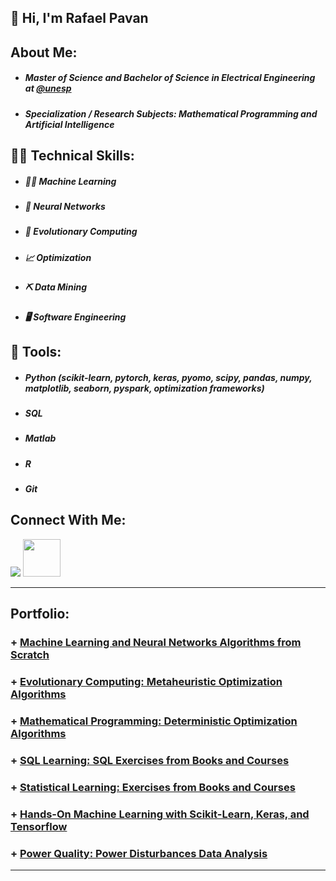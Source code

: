 <h2> 👋 Hi, I'm Rafael Pavan </h2>

## About Me:
- ##### Master of Science and Bachelor of Science in Electrical Engineering  at [@unesp](https://www2.unesp.br/)
- ##### Specialization / Research Subjects: Mathematical Programming and Artificial Intelligence

## 👨‍🔬 Technical Skills:

- ##### 👨‍💻 Machine Learning
- ##### 🧠 Neural Networks
- ##### 🧬 Evolutionary Computing
- ##### 📈 Optimization
- ##### ⛏️ Data Mining
- ##### 🖥️ Software Engineering

## 🔨 Tools:

- ##### Python (scikit-learn, pytorch, keras, pyomo, scipy, pandas, numpy, matplotlib, seaborn, pyspark, optimization frameworks)
- ##### SQL
- ##### Matlab
- ##### R 
- ##### Git


## Connect With Me: 
[<img src="https://img.shields.io/badge/linkedin-%230077B5.svg?&style=for-the-badge&logo=linkedin&logoColor=white" />](https://www.linkedin.com/in/engrafaelpavan/) <img src="https://media.giphy.com/media/LnQjpWaON8nhr21vNW/giphy.gif" width="60">

--------

## Portfolio:

### + [Machine Learning and Neural Networks Algorithms from Scratch](https://github.com/rafaelpavan95/MSc_MachineLearning_DataMining)
### + [Evolutionary Computing: Metaheuristic Optimization Algorithms](https://github.com/rafaelpavan95/Metaheuristic_Optimization)
### + [Mathematical Programming: Deterministic Optimization Algorithms](https://github.com/rafaelpavan95/Optimization_Algorithms)
### + [SQL Learning: SQL Exercises from Books and Courses](https://github.com/rafaelpavan95/SQL_Learning)
### + [Statistical Learning: Exercises from Books and Courses](https://github.com/rafaelpavan95/statistical_learning)
### + [Hands-On Machine Learning with Scikit-Learn, Keras, and Tensorflow](https://github.com/rafaelpavan95/Hands_On_Machine_Learning)
### + [Power Quality: Power Disturbances Data Analysis](https://github.com/rafaelpavan95/Power_Quality)

____
